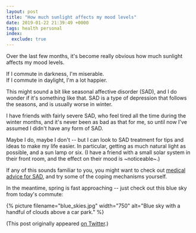 ```yaml
---
layout: post
title: "How much sunlight affects my mood levels"
date: 2019-01-22 21:39:49 +0000
tags: health personal
index:
  exclude: true
---
```


Over the last few months, it's become really obvious how much sunlight affects my mood levels.

If I commute in darkness, I'm miserable. <br/>
If I commute in daylight, I'm a lot happier.

This might sound a bit like seasonal affective disorder (SAD), and I do wonder if it's something like that.
SAD is a type of depression that follows the seasons, and is usually worse in winter.

I have friends with fairly severe SAD, who feel tired all the time during the winter months, and it's never been as bad as that for me, so until now I've assumed I didn't have any form of SAD.

Maybe I do, maybe I don't -- but I can look to SAD treatment for tips and ideas to make my life easier.
In particular, getting as much natural light as possible, and a sun lamp or six.
(I have a friend with a small solar system in their front room, and the effect on their mood is ~noticeable~.)

If any of this sounds familiar to you, you might want to check out [medical advice for SAD](https://www.nhs.uk/conditions/seasonal-affective-disorder-sad/), and try some of the coping mechanisms yourself.

In the meantime, spring is fast approaching -- just check out this blue sky from today's commute:

{%
  picture
  filename="blue_skies.jpg"
  width="750"
  alt="Blue sky with a handful of clouds above a car park."
%}

(This post originally appeared [on Twitter](https://twitter.com/alexwlchan/status/1087646053875240960).)
